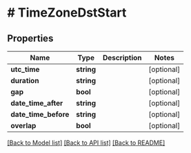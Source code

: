 # # TimeZoneDstStart

## Properties

Name | Type | Description | Notes
------------ | ------------- | ------------- | -------------
**utc_time** | **string** |  | [optional]
**duration** | **string** |  | [optional]
**gap** | **bool** |  | [optional]
**date_time_after** | **string** |  | [optional]
**date_time_before** | **string** |  | [optional]
**overlap** | **bool** |  | [optional]

[[Back to Model list]](../../README.md#models) [[Back to API list]](../../README.md#api-endpoints) [[Back to README]](../../README.md)
